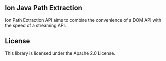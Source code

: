 ## Ion Java Path Extraction

Ion Path Extraction API aims to combine the convenience of a DOM API with the speed of a streaming API.

## License

This library is licensed under the Apache 2.0 License. 
